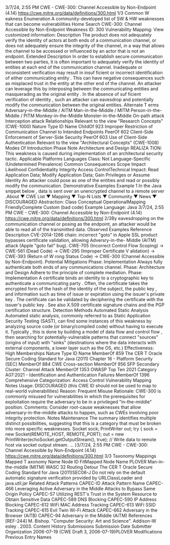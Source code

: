 3/7/24, 2:55 PM CWE - CWE-300: Channel Accessible by Non-Endpoint (4.14)
https://cwe.mitre.org/data/deﬁnitions/300.html 1/3
Common W eakness Enumeration
A community-developed list of SW & HW weaknesses that can become
vulnerabilities
Home Search
CWE-300: Channel Accessible by Non-Endpoint
Weakness ID: 300
Vulnerability Mapping: 
View customized information:
 Description
The product does not adequately verify the identity of actors at both ends of a communication channel, or does not adequately ensure
the integrity of the channel, in a way that allows the channel to be accessed or influenced by an actor that is not an endpoint.
 Extended Description
In order to establish secure communication between two parties, it is often important to adequately verify the identity of entities at
each end of the communication channel. Inadequate or inconsistent verification may result in insuf ficient or incorrect identification of
either communicating entity . This can have negative consequences such as misplaced trust in the entity at the other end of the
channel. An attacker can leverage this by interposing between the communicating entities and masquerading as the original entity . In
the absence of suf ficient verification of identity , such an attacker can eavesdrop and potentially modify the communication between
the original entities.
 Alternate T erms
Adversary-in-the-Middle / AITM
Man-in-the-Middle / MITM
Person-in-the-Middle / PITM
Monkey-in-the-Middle
Monster-in-the-Middle
On-path attack
Interception attack
 Relationships
 Relevant to the view "Research Concepts" (CWE-1000)
Nature Type ID Name
ChildOf 923 Improper Restriction of Communication Channel to Intended Endpoints
PeerOf 602 Client-Side Enforcement of Server-Side Security
PeerOf 603 Use of Client-Side Authentication
 Relevant to the view "Architectural Concepts" (CWE-1008)
 Modes Of Introduction
Phase Note
Architecture and Design REALIZA TION: This weakness is caused during implementation of an architectural security tactic.
 Applicable Platforms
Languages
Class: Not Language-Specific (Undetermined Prevalence)
 Common Consequences
Scope Impact Likelihood
Confidentiality
Integrity
Access ControlTechnical Impact: Read Application Data; Modify Application Data; Gain Privileges or Assume Identity
An attacker could pose as one of the entities and read or possibly modify the communication.
 Demonstrative Examples
Example 1
In the Java snippet below , data is sent over an unencrypted channel to a remote server .About ▼ CWE List ▼ Mapping ▼ Top-N Lists ▼ Community ▼ News ▼
DISCOURAGED
Abstraction: Class
Conceptual OperationalMapping
FriendlyComplete Custom
(bad code) Example Language: Java 3/7/24, 2:55 PM CWE - CWE-300: Channel Accessible by Non-Endpoint (4.14)
https://cwe.mitre.org/data/deﬁnitions/300.html 2/3By eavesdropping on the communication channel or posing as the endpoint, an attacker would be able to read all of the transmitted
data.
 Observed Examples
Reference Description
CVE-2014-1266 chain: incorrect "goto" in Apple SSL product bypasses certificate validation, allowing Adversry-in-the-
Middle (AITM) attack (Apple "goto fail" bug). CWE-705 (Incorrect Control Flow Scoping) -> CWE-561
(Dead Code) -> CWE-295 (Improper Certificate V alidation) -> CWE-393 (Return of W rong Status
Code) -> CWE-300 (Channel Accessible by Non-Endpoint).
 Potential Mitigations
Phase: Implementation
Always fully authenticate both ends of any communications channel.
Phase: Architecture and Design
Adhere to the principle of complete mediation.
Phase: Implementation
A certificate binds an identity to a cryptographic key to authenticate a communicating party . Often, the certificate takes the
encrypted form of the hash of the identity of the subject, the public key , and information such as time of issue or expiration using
the issuer's private key . The certificate can be validated by deciphering the certificate with the issuer's public key . See also X.509
certificate signature chains and the PGP certification structure.
 Detection Methods
Automated Static Analysis
Automated static analysis, commonly referred to as Static Application Security Testing (SAST), can find some instances of this
weakness by analyzing source code (or binary/compiled code) without having to execute it. Typically , this is done by building a
model of data flow and control flow , then searching for potentially-vulnerable patterns that connect "sources" (origins of input)
with "sinks" (destinations where the data interacts with external components, a lower layer such as the OS, etc.)
Effectiveness: High
 Memberships
Nature Type ID Name
MemberOf 859 The CER T Oracle Secure Coding Standard for Java (2011) Chapter 16 - Platform Security
(SEC)
MemberOf 884 CWE Cross-section
MemberOf 956 SFP Secondary Cluster: Channel Attack
MemberOf 1353 OWASP Top Ten 2021 Category A07:2021 - Identification and Authentication Failures
MemberOf 1396 Comprehensive Categorization: Access Control
 Vulnerability Mapping Notes
Usage: DISCOURAGED (this CWE ID should not be used to map to real-world vulnerabilities)
Reason: Frequent Misuse
Rationale:
CWE-300 is commonly misused for vulnerabilities in which the prerequisites for exploitation require the adversary to be in a
privileged "in-the-middle" position.
Comments:
Consider root-cause weaknesses that allow adversary-in-the-middle attacks to happen, such as CWEs involving poor integrity
protection.
 Notes
Maintenance
The summary identifies multiple distinct possibilities, suggesting that this is a category that must be broken into more specific
weaknesses.
Socket sock;
PrintWriter out;
try {
sock = new Socket(REMOTE\_HOST, REMOTE\_PORT);
out = new PrintWriter(echoSocket.getOutputStream(), true);
// Write data to remote host via socket output stream.
...
}3/7/24, 2:55 PM CWE - CWE-300: Channel Accessible by Non-Endpoint (4.14)
https://cwe.mitre.org/data/deﬁnitions/300.html 3/3
 Taxonomy Mappings
Mapped T axonomy Name Node ID FitMapped Node Name
PLOVER Man-in-the-middle (MITM)
WASC 32 Routing Detour
The CER T Oracle Secure
Coding Standard for Java
(2011)SEC06-J Do not rely on the default automatic signature verification provided by
URLClassLoader and java.util.jar
 Related Attack Patterns
CAPEC-ID Attack Pattern Name
CAPEC-466 Leveraging Active Adversary in the Middle Attacks to Bypass Same Origin Policy
CAPEC-57 Utilizing REST's Trust in the System Resource to Obtain Sensitive Data
CAPEC-589 DNS Blocking
CAPEC-590 IP Address Blocking
CAPEC-612 WiFi MAC Address Tracking
CAPEC-613 WiFi SSID Tracking
CAPEC-615 Evil Twin Wi-Fi Attack
CAPEC-662 Adversary in the Browser (AiTB)
CAPEC-94 Adversary in the Middle (AiTM)
 References
[REF-244] M. Bishop. "Computer Security: Art and Science". Addison-W esley . 2003.
 Content History
 Submissions
Submission Date Submitter Organization
2006-07-19
(CWE Draft 3, 2006-07-19)PLOVER
 Modifications
 Previous Entry Names